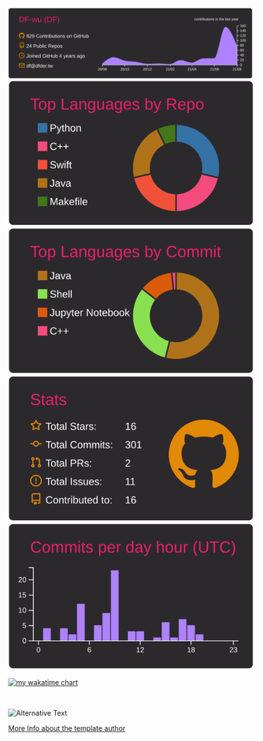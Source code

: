 [![](./profile-summary-card-output/monokai/0-profile-details.svg)](https://www.linkedin.com/in/chufei-wu-b33990164/)
[![](./profile-summary-card-output/monokai/1-repos-per-language.svg)](https://www.linkedin.com/in/chufei-wu-b33990164/)
[![](./profile-summary-card-output/monokai/2-most-commit-language.svg)](https://www.linkedin.com/in/chufei-wu-b33990164/)
[![](./profile-summary-card-output/monokai/3-stats.svg)](https://www.linkedin.com/in/chufei-wu-b33990164/)
[![](./profile-summary-card-output/monokai/4-productive-time.svg)](https://www.linkedin.com/in/chufei-wu-b33990164/)



[![my wakatime chart](https://wakatime.com/share/@cb2e708b-89d1-4093-bf95-cafd34987f43/46360496-eb3a-4a1b-bc25-e528eed01750.svg)](https://www.linkedin.com/in/chufei-wu-b33990164/)



<!-- <figure><embed src="https://wakatime.com/share/@cb2e708b-89d1-4093-bf95-cafd34987f43/084d2c44-1ff2-4765-86e4-efed21fe9861.svg"></embed></figure> -->
![![](https://wakatime.com/share/@cb2e708b-89d1-4093-bf95-cafd34987f43/c87ff586-1aaf-406f-a5a8-af74266b864a.png)](https://www.linkedin.com/in/chufei-wu-b33990164/)




<img src="https://github.com/DF-wu/DF-wu/blob/master/images/stat.svg" alt="Alternative Text"/>
<!-- Example: <img src="https://github.com/avinal/avinal/blob/main/images/stat.svg" alt="Avinal WakaTime Activity"/> -->


 <!-- waka-box start -->
 <!-- waka-box end -->
 
 
[More Info about the template author](https://github.com/vn7n24fzkq/github-profile-summary-cards)
